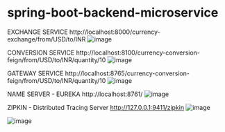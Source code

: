 # spring-boot-backend-microservice

EXCHANGE SERVICE
http://localhost:8000/currency-exchange/from/USD/to/INR
![image](https://user-images.githubusercontent.com/30522963/232289463-03313b34-3cb5-441c-89a5-fc9a9f193afe.png)

CONVERSION SERVICE
http://localhost:8100/currency-conversion-feign/from/USD/to/INR/quantity/10
![image](https://user-images.githubusercontent.com/30522963/232289467-1c0859da-44cc-4a7b-a183-c5e2dc3ac409.png)

GATEWAY SERVICE
http://localhost:8765/currency-conversion-feign/from/USD/to/INR/quantity/10
![image](https://user-images.githubusercontent.com/30522963/232289505-071a076c-daad-40b5-895c-e42701bf5d6d.png)

NAME SERVER - EUREKA
http://localhost:8761/
![image](https://user-images.githubusercontent.com/30522963/232289528-b270e452-a7f4-4795-9a47-fafade90c05d.png)

ZIPKIN -  Distributed Tracing Server
http://127.0.0.1:9411/zipkin
![image](https://user-images.githubusercontent.com/30522963/232289554-cacb71ba-39a4-4596-8aa7-25d0e6c72a6c.png)


![image](https://user-images.githubusercontent.com/30522963/232290163-a5c0ae0e-df49-43cb-b95b-95ddb298a336.png)
